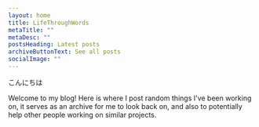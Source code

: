 ```yaml
---
layout: home
title: LifeThroughWords
metaTitle: ""
metaDesc: ""
postsHeading: Latest posts
archiveButtonText: See all posts
socialImage: ""
---
```

こんにちは  



Welcome to my blog! Here is where I post random things I've been working on, it serves as an archive for me to look back on, and also to potentially help other people working on similar projects.